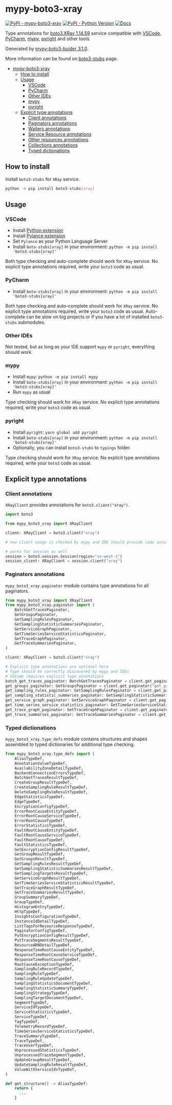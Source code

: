 # mypy-boto3-xray

[![PyPI - mypy-boto3-xray](https://img.shields.io/pypi/v/mypy-boto3-xray.svg?color=blue)](https://pypi.org/project/mypy-boto3-xray)
[![PyPI - Python Version](https://img.shields.io/pypi/pyversions/mypy-boto3-xray.svg?color=blue)](https://pypi.org/project/mypy-boto3-xray)
[![Docs](https://img.shields.io/readthedocs/mypy-boto3-builder.svg?color=blue)](https://mypy-boto3-builder.readthedocs.io/)

Type annotations for
[boto3.XRay 1.14.59](https://boto3.amazonaws.com/v1/documentation/api/1.14.59/reference/services/xray.html#XRay) service
compatible with
[VSCode](https://code.visualstudio.com/),
[PyCharm](https://www.jetbrains.com/pycharm/),
[mypy](https://github.com/python/mypy),
[pyright](https://github.com/microsoft/pyright)
and other tools.

Generated by [mypy-boto3-buider 3.1.0](https://github.com/vemel/mypy_boto3_builder).

More information can be found on [boto3-stubs](https://pypi.org/project/boto3-stubs/) page.

- [mypy-boto3-xray](#mypy-boto3-xray)
  - [How to install](#how-to-install)
  - [Usage](#usage)
    - [VSCode](#vscode)
    - [PyCharm](#pycharm)
    - [Other IDEs](#other-ides)
    - [mypy](#mypy)
    - [pyright](#pyright)
  - [Explicit type annotations](#explicit-type-annotations)
    - [Client annotations](#client-annotations)
    - [Paginators annotations](#paginators-annotations)
    - [Waiters annotations](#waiters-annotations)
    - [Service Resource annotations](#service-resource-annotations)
    - [Other resources annotations](#other-resources-annotations)
    - [Collections annotations](#collections-annotations)
    - [Typed dictionations](#typed-dictionations)

## How to install

Install `boto3-stubs` for `XRay` service.

```bash
python -m pip install boto3-stubs[xray]
```

## Usage

### VSCode

- Install [Python extension](https://marketplace.visualstudio.com/items?itemName=ms-python.python)
- Install [Pylance extension](https://marketplace.visualstudio.com/items?itemName=ms-python.vscode-pylance)
- Set `Pylance` as your Python Language Server
- Install `boto-stubs[xray]` in your environment: `python -m pip install 'boto3-stubs[xray]'`

Both type checking and auto-complete should work for `XRay` service.
No explicit type annotations required, write your `boto3` code as usual.

### PyCharm

- Install `boto-stubs[xray]` in your environment: `python -m pip install 'boto3-stubs[xray]'`

Both type checking and auto-complete should work for `XRay` service.
No explicit type annotations required, write your `boto3` code as usual.
Auto-complete can be slow on big projects or if you have a lot of installed `boto3-stubs` submodules.

### Other IDEs

Not tested, but as long as your IDE support `mypy` or `pyright`, everything should work.

### mypy

- Install `mypy`: `python -m pip install mypy`
- Install `boto-stubs[xray]` in your environment: `python -m pip install 'boto3-stubs[xray]'`
- Run `mypy` as usual

Type checking should work for `XRay` service.
No explicit type annotations required, write your `boto3` code as usual.

### pyright

- Install `pyright`: `yarn global add pyright`
- Install `boto-stubs[xray]` in your environment: `python -m pip install 'boto3-stubs[xray]'`
- Optionally, you can install `boto3-stubs` to `typings` folder.

Type checking should work for `XRay` service.
No explicit type annotations required, write your `boto3` code as usual.

## Explicit type annotations

### Client annotations

`XRayClient` provides annotations for `boto3.client("xray")`.

```python
import boto3

from mypy_boto3_xray import XRayClient

client: XRayClient = boto3.client("xray")

# now client usage is checked by mypy and IDE should provide code auto-complete

# works for session as well
session = boto3.session.Session(region="us-west-1")
session_client: XRayClient = session.client("xray")
```

### Paginators annotations

`mypy_boto3_xray.paginator` module contains type annotations for all paginators.

```python
from mypy_boto3_xray import XRayClient
from mypy_boto3_xray.paginator import (
    BatchGetTracesPaginator,
    GetGroupsPaginator,
    GetSamplingRulesPaginator,
    GetSamplingStatisticSummariesPaginator,
    GetServiceGraphPaginator,
    GetTimeSeriesServiceStatisticsPaginator,
    GetTraceGraphPaginator,
    GetTraceSummariesPaginator,
)

client: XRayClient = boto3.client("xray")

# Explicit type annotations are optional here
# Type should be correctly discovered by mypy and IDEs
# VSCode requires explicit type annotations
batch_get_traces_paginator: BatchGetTracesPaginator = client.get_paginator("batch_get_traces")
get_groups_paginator: GetGroupsPaginator = client.get_paginator("get_groups")
get_sampling_rules_paginator: GetSamplingRulesPaginator = client.get_paginator("get_sampling_rules")
get_sampling_statistic_summaries_paginator: GetSamplingStatisticSummariesPaginator = client.get_paginator("get_sampling_statistic_summaries")
get_service_graph_paginator: GetServiceGraphPaginator = client.get_paginator("get_service_graph")
get_time_series_service_statistics_paginator: GetTimeSeriesServiceStatisticsPaginator = client.get_paginator("get_time_series_service_statistics")
get_trace_graph_paginator: GetTraceGraphPaginator = client.get_paginator("get_trace_graph")
get_trace_summaries_paginator: GetTraceSummariesPaginator = client.get_paginator("get_trace_summaries")
```







### Typed dictionations

`mypy_boto3_xray.type_defs` module contains structures and shapes assembled
to typed dictionaries for additional type checking.

```python
from mypy_boto3_xray.type_defs import (
    AliasTypeDef,
    AnnotationValueTypeDef,
    AvailabilityZoneDetailTypeDef,
    BackendConnectionErrorsTypeDef,
    BatchGetTracesResultTypeDef,
    CreateGroupResultTypeDef,
    CreateSamplingRuleResultTypeDef,
    DeleteSamplingRuleResultTypeDef,
    EdgeStatisticsTypeDef,
    EdgeTypeDef,
    EncryptionConfigTypeDef,
    ErrorRootCauseEntityTypeDef,
    ErrorRootCauseServiceTypeDef,
    ErrorRootCauseTypeDef,
    ErrorStatisticsTypeDef,
    FaultRootCauseEntityTypeDef,
    FaultRootCauseServiceTypeDef,
    FaultRootCauseTypeDef,
    FaultStatisticsTypeDef,
    GetEncryptionConfigResultTypeDef,
    GetGroupResultTypeDef,
    GetGroupsResultTypeDef,
    GetSamplingRulesResultTypeDef,
    GetSamplingStatisticSummariesResultTypeDef,
    GetSamplingTargetsResultTypeDef,
    GetServiceGraphResultTypeDef,
    GetTimeSeriesServiceStatisticsResultTypeDef,
    GetTraceGraphResultTypeDef,
    GetTraceSummariesResultTypeDef,
    GroupSummaryTypeDef,
    GroupTypeDef,
    HistogramEntryTypeDef,
    HttpTypeDef,
    InsightsConfigurationTypeDef,
    InstanceIdDetailTypeDef,
    ListTagsForResourceResponseTypeDef,
    PaginatorConfigTypeDef,
    PutEncryptionConfigResultTypeDef,
    PutTraceSegmentsResultTypeDef,
    ResourceARNDetailTypeDef,
    ResponseTimeRootCauseEntityTypeDef,
    ResponseTimeRootCauseServiceTypeDef,
    ResponseTimeRootCauseTypeDef,
    RootCauseExceptionTypeDef,
    SamplingRuleRecordTypeDef,
    SamplingRuleTypeDef,
    SamplingRuleUpdateTypeDef,
    SamplingStatisticsDocumentTypeDef,
    SamplingStatisticSummaryTypeDef,
    SamplingStrategyTypeDef,
    SamplingTargetDocumentTypeDef,
    SegmentTypeDef,
    ServiceIdTypeDef,
    ServiceStatisticsTypeDef,
    ServiceTypeDef,
    TagTypeDef,
    TelemetryRecordTypeDef,
    TimeSeriesServiceStatisticsTypeDef,
    TraceSummaryTypeDef,
    TraceTypeDef,
    TraceUserTypeDef,
    UnprocessedStatisticsTypeDef,
    UnprocessedTraceSegmentTypeDef,
    UpdateGroupResultTypeDef,
    UpdateSamplingRuleResultTypeDef,
    ValueWithServiceIdsTypeDef,
)

def get_structure() -> AliasTypeDef:
    return {
      ...
    }
```
